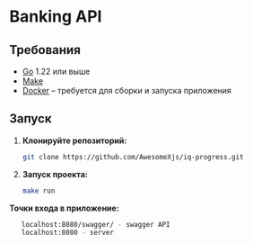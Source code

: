 # Banking API


## Требования

- [Go](https://golang.org/dl/) 1.22 или выше
- [Make](https://www.gnu.org/software/make/)
- [Docker](https://www.docker.com/get-started) – требуется для сборки и запуска приложения

## Запуск

1. **Клонируйте репозиторий:**

   ```bash
   git clone https://github.com/AwesomeXjs/iq-progress.git

2. **Запуск проекта:**
     ```bash
   make run


**Точки входа в приложение:**
```bash
   localhost:8080/swagger/ - swagger API
   localhost:8080 - server